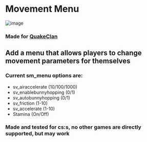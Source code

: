 # Movement Menu
![image](https://github.com/user-attachments/assets/d1db5f46-7a43-4613-84fa-ba37c5a93f81)
### Made for [QuakeClan](https://quakecs.net)

## Add a menu that allows players to change movement parameters for themselves
### Current sm_menu options are:
- sv_airaccelerate (10/100/1000)
- sv_enablebunnyhopping (0/1)
- sv_autobunnyhopping (0/1)
- sv_friction (1-10)
- sv_accelerate (1-10)
- Stamina (On/Off)

### Made and tested for cs:s, no other games are directly supported, but may work
